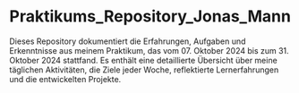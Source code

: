 # Praktikums_Repository_Jonas_Mann
Dieses Repository dokumentiert die Erfahrungen, Aufgaben und Erkenntnisse aus meinem Praktikum, das vom 07. Oktober 2024 bis zum 31. Oktober 2024 stattfand. Es enthält eine detaillierte Übersicht über meine täglichen Aktivitäten, die Ziele jeder Woche, reflektierte Lernerfahrungen und die entwickelten Projekte.
